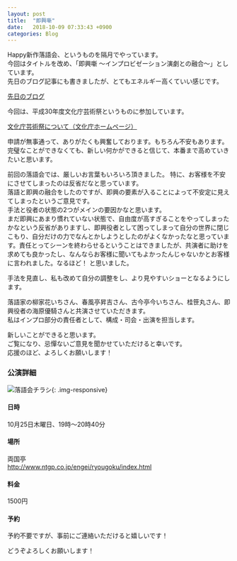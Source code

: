 ```yaml
---
layout: post
title:  "即興噺"
date:   2018-10-09 07:33:43 +0900
categories: Blog
---
```


Happy新作落語会、というものを隔月でやっています。  
今回はタイトルを改め、「即興噺 〜インプロビゼーション演劇との融合〜」としています。  
先日のブログ記事にも書きましたが、とてもエネルギー高くていい感じです。

[先日のブログ](https://naoshigenakanoyaze.github.io/blog/2018/10/07/improvTraining/)　

今回は、平成30年度文化庁芸術祭というものに参加しています。

[文化庁芸術祭について（文化庁ホームページ）](http://www.bunka.go.jp/seisaku/geijutsubunka/jutenshien/geijutsusai/)

申請が無事通って、ありがたくも興奮しております。もちろん不安もあります。  
完璧なことができなくても、新しい何かができると信じて、本番まで高めていきたいと思います。 

前回の落語会では、厳しいお言葉もいろいろ頂きました。
特に、お客様を不安にさせてしまったのは反省だなと思っています。  
落語と即興の融合をしたのですが、即興の要素が入ることによって不安定に見えてしまったというご意見です。  
手法と役者の状態の2つがメインの要因かなと思います。  
まだ即興にあまり慣れていない状態で、自由度が高すぎることをやってしまったかなという反省がありますし、即興役者として困ってしまって自分の世界に閉じこもり、自分だけの力でなんとかしようとしたのがよくなかったなと思っています。責任とってシーンを終わらせるということはできましたが、共演者に助けを求めても良かったし、なんならお客様に聞いてもよかったんじゃないかとお客様に言われました。なるほど！ と思いました。

手法を見直し、私も改めて自分の調整をし、より見やすいショーとなるようにします。

落語家の柳家花いちさん、春風亭昇吉さん、古今亭今いちさん、桂笹丸さん、即興役者の海原優騎さんと共演させていただきます。  
私はインプロ部分の責任者として、構成・司会・出演を担当します。

新しいことができると思います。  
ご覧になり、忌憚ないご意見を聞かせていただけると幸いです。  
応援のほど、よろしくお願いします！  


### 公演詳細
  
![落語会チラシ]({{site.baseurl}}/img/20181007_01_flyer.png){: .img-responsive}

#### 日時  
10月25日木曜日、19時〜20時40分  

#### 場所  
両国亭  
http://www.ntgp.co.jp/engei/ryougoku/index.html


#### 料金  
1500円   
  
#### 予約  
予約不要ですが、事前にご連絡いただけると嬉しいです！



どうぞよろしくお願いします！


